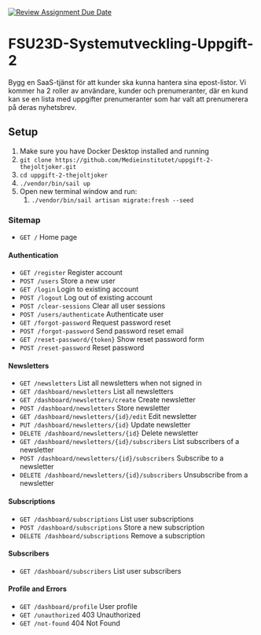 [![Review Assignment Due Date](https://classroom.github.com/assets/deadline-readme-button-24ddc0f5d75046c5622901739e7c5dd533143b0c8e959d652212380cedb1ea36.svg)](https://classroom.github.com/a/f9Yj_46I)

# FSU23D-Systemutveckling-Uppgift-2

Bygg en SaaS-tjänst för att kunder ska kunna hantera sina epost-listor. Vi kommer ha 2 roller av användare, kunder och prenumeranter, där en kund kan se en lista med uppgifter prenumeranter som har valt att prenumerera på deras nyhetsbrev.

## Setup

1. Make sure you have Docker Desktop installed and running
2. `git clone https://github.com/Medieinstitutet/uppgift-2-thejoltjoker.git`
3. `cd uppgift-2-thejoltjoker`
4. `./vendor/bin/sail up`
5. Open new terminal window and run:
   1. `./vendor/bin/sail artisan migrate:fresh --seed`

### Sitemap

- `GET /` Home page

#### Authentication

- `GET /register` Register account
- `POST /users` Store a new user
- `GET /login` Login to existing account
- `POST /logout` Log out of existing account
- `POST /clear-sessions` Clear all user sessions
- `POST /users/authenticate` Authenticate user
- `GET /forgot-password` Request password reset
- `POST /forgot-password` Send password reset email
- `GET /reset-password/{token}` Show reset password form
- `POST /reset-password` Reset password

#### Newsletters

- `GET /newsletters` List all newsletters when not signed in
- `GET /dashboard/newsletters` List all newsletters
- `GET /dashboard/newsletters/create` Create newsletter
- `POST /dashboard/newsletters` Store newsletter
- `GET /dashboard/newsletters/{id}/edit` Edit newsletter
- `PUT /dashboard/newsletters/{id}` Update newsletter
- `DELETE /dashboard/newsletters/{id}` Delete newsletter
- `GET /dashboard/newsletters/{id}/subscribers` List subscribers of a newsletter
- `POST /dashboard/newsletters/{id}/subscribers` Subscribe to a newsletter
- `DELETE /dashboard/newsletters/{id}/subscribers` Unsubscribe from a newsletter

#### Subscriptions

- `GET /dashboard/subscriptions` List user subscriptions
- `POST /dashboard/subscriptions` Store a new subscription
- `DELETE /dashboard/subscriptions` Remove a subscription

#### Subscribers

- `GET /dashboard/subscribers` List user subscribers

#### Profile and Errors

- `GET /dashboard/profile` User profile
- `GET /unauthorized` 403 Unauthorized
- `GET /not-found` 404 Not Found


